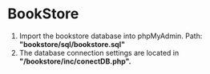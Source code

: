 # BookStore

1. Import the bookstore database into phpMyAdmin. Path: **"bookstore/sql/bookstore.sql"**
2. The database connection settings are located in **"/bookstore/inc/conectDB.php".**
